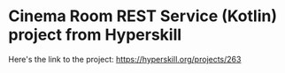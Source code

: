 # Cinema Room REST Service (Kotlin) project from Hyperskill

Here's the link to the project: <https://hyperskill.org/projects/263>
